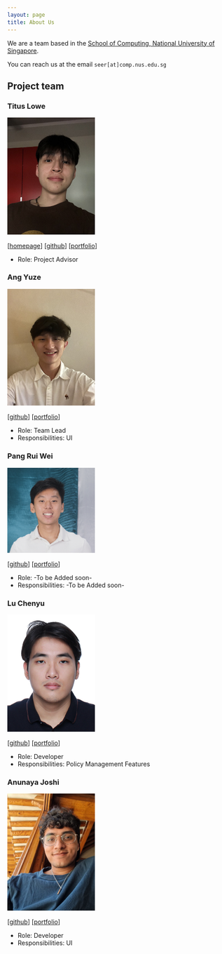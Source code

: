 ```yaml
---
layout: page
title: About Us
---
```


We are a team based in the [School of Computing, National University of Singapore](http://www.comp.nus.edu.sg).

You can reach us at the email `seer[at]comp.nus.edu.sg`

## Project team

### Titus Lowe

<img src="images/titus.png" width="200px">

[[homepage](http://www.comp.nus.edu.sg/~damithch)]
[[github](https://github.com/tituswe)]
[[portfolio](team/tituswe.md)]

* Role: Project Advisor

### Ang Yuze

<img src="images/yzmunchmunch.png" width="200px">

[[github](http://github.com/yzmunchmunch)]
[[portfolio](team/yzmunchmunch.md)]

* Role: Team Lead
* Responsibilities: UI

### Pang Rui Wei

<img src="images/pangrwa.png" width="200px">

[[github](https://github.com/pangrwa)]
[[portfolio](team/pangrwa.md)]

* Role: -To be Added soon-
* Responsibilities: -To be Added soon-

### Lu Chenyu

<img src="images/chenyu.png" width="200px">

[[github](http://github.com/adam07018)]
[[portfolio](team/adam07018.md)]

* Role: Developer
* Responsibilities: Policy Management Features

### Anunaya Joshi

<img src="images/anun.png" width="200px">

[[github](http://github.com/anunayajoshi)]
[[portfolio](team/anunayajoshi.md)]

* Role: Developer
* Responsibilities: UI
